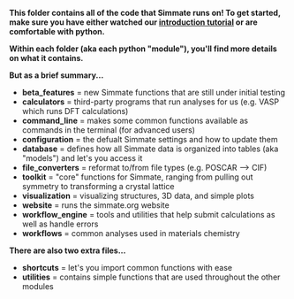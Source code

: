
**This folder contains all of the code that Simmate runs on! To get started, make sure you have either watched our [introduction tutorial]() or are comfortable with python.**


**Within each folder (aka each python "module"), you'll find more details on what it contains.**

**But as a brief summary...**
- **beta_features** = new Simmate functions that are still under initial testing
- **calculators** = third-party programs that run analyses for us (e.g. VASP which runs DFT calculations)
- **command_line** = makes some common functions available as commands in the terminal (for advanced users)
- **configuration** = the defualt Simmate settings and how to update them
- **database** = defines how all Simmate data is organized into tables (aka "models") and let's you access it
- **file_converters** = reformat to/from file types (e.g. POSCAR --> CIF)
- **toolkit** = "core" functions for Simmate, ranging from pulling out symmetry to transforming a crystal lattice
- **visualization** = visualizing structures, 3D data, and simple plots
- **website** = runs the simmate.org website
- **workflow_engine** = tools and utilities that help submit calculations as well as handle errors
- **workflows** = common analyses used in materials chemistry


**There are also two extra files...**
- **shortcuts** = let's you import common functions with ease
- **utilities** = contains simple functions that are used throughout the other modules
